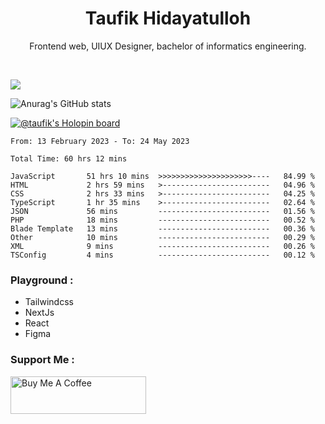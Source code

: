 
<h1 align="center">
  <b>Taufik Hidayatulloh</b>
</h1>
<p align="center">
   Frontend web, UIUX Designer, bachelor of informatics engineering.
 </p>
<br/>


![](https://komarev.com/ghpvc/?username=Taufik-H&color=red)

![Anurag's GitHub stats](https://github-readme-stats.vercel.app/api?username=Taufik-H&show_icons=true&theme=dracula&border_radius=5)



[![@taufik's Holopin board](https://holopin.me/taufik)](https://holopin.io/@taufik)

<!--START_SECTION:waka-->

```text
From: 13 February 2023 - To: 24 May 2023

Total Time: 60 hrs 12 mins

JavaScript       51 hrs 10 mins  >>>>>>>>>>>>>>>>>>>>>----   84.99 %
HTML             2 hrs 59 mins   >------------------------   04.96 %
CSS              2 hrs 33 mins   >------------------------   04.25 %
TypeScript       1 hr 35 mins    >------------------------   02.64 %
JSON             56 mins         -------------------------   01.56 %
PHP              18 mins         -------------------------   00.52 %
Blade Template   13 mins         -------------------------   00.36 %
Other            10 mins         -------------------------   00.29 %
XML              9 mins          -------------------------   00.26 %
TSConfig         4 mins          -------------------------   00.12 %
```

<!--END_SECTION:waka-->
### Playground :
- Tailwindcss
- NextJs
- React
- Figma

### Support Me :
<a href="https://www.buymeacoffee.com/opik" target="_blank"><img src="https://cdn.buymeacoffee.com/buttons/v2/default-yellow.png" alt="Buy Me A Coffee" style="height: 60px !important;width: 217px !important;" ></a>
